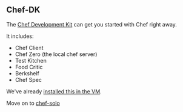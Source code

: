 Chef-DK
-------

The [Chef Development Kit][cdk] can get you started with Chef right away.  

It includes: 

* Chef Client
* Chef Zero (the local chef server)
* Test Kitchen
* Food Critic
* Berkshelf
* Chef Spec

We've already [installed this in the VM](../part1/03-vm-setup.md).

Move on to [chef-solo](../part2/05-chef-zero.md)


[cdk]: http://www.getchef.com/downloads/chef-dk/

